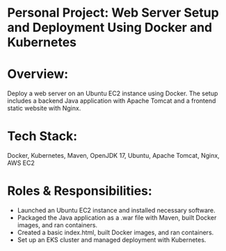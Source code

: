 # Personal Project: Web Server Setup and Deployment Using Docker and Kubernetes

# Overview: 
Deploy a web server on an Ubuntu EC2 instance using Docker. The setup includes a backend Java application with Apache Tomcat and a frontend static website with Nginx.

# Tech Stack: 
Docker, Kubernetes, Maven, OpenJDK 17, Ubuntu, Apache Tomcat, Nginx, AWS EC2

# Roles & Responsibilities:
- Launched an Ubuntu EC2 instance and installed necessary software.
- Packaged the Java application as a .war file with Maven, built Docker images, and ran containers.
- Created a basic index.html, built Docker images, and ran containers.
- Set up an EKS cluster and managed deployment with Kubernetes.
